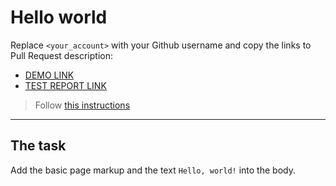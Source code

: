# Hello world
Replace `<your_account>` with your Github username and copy the links to Pull Request description:
- [DEMO LINK](https://omelika.github.io/layout_hello-world/)
- [TEST REPORT LINK](https://omelika.github.io/layout_hello-world/report/html_report/)

> Follow [this instructions](https://mate-academy.github.io/layout_task-guideline/#how-to-solve-the-layout-tasks-on-github)
___

## The task
Add the basic page markup and the text `Hello, world!` into the body.
